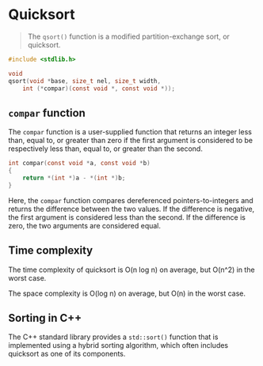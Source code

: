 # Quicksort

> The `qsort()` function is a modified partition-exchange sort, or quicksort.

```c
#include <stdlib.h>

void
qsort(void *base, size_t nel, size_t width,
    int (*compar)(const void *, const void *));
```

## `compar` function

The `compar` function is a user-supplied function that returns an integer less than, equal to, or greater than zero if the first argument is considered to be respectively less than, equal to, or greater than the second.

```c
int compar(const void *a, const void *b)
{
    return *(int *)a - *(int *)b;
}
```

Here, the `compar` function compares dereferenced pointers-to-integers
and returns the difference between the two values. If the difference is
negative, the first argument is considered less than the second. If the
difference is zero, the two arguments are considered equal.

## Time complexity

The time complexity of quicksort is O(n log n) on average, but O(n^2) in the
worst case.

The space complexity is O(log n) on average, but O(n) in the worst
case.

## Sorting in C++

The C++ standard library provides a `std::sort()` function that is implemented
using a hybrid sorting algorithm, which often includes quicksort as one of its components.
